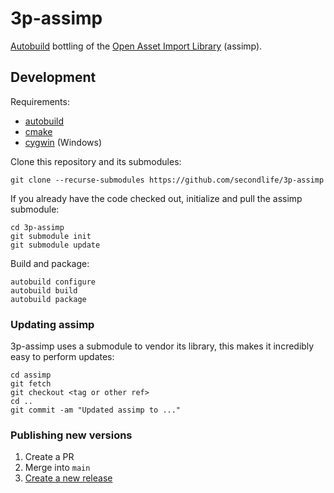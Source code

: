 # 3p-assimp

[Autobuild][autobuild] bottling of the [Open Asset Import Library][assimp]
(assimp).

## Development

Requirements:
- [autobuild][]
- [cmake][]
- [cygwin][] (Windows)

Clone this repository and its submodules:
```
git clone --recurse-submodules https://github.com/secondlife/3p-assimp
```

If you already have the code checked out, initialize and pull the assimp submodule:
```
cd 3p-assimp
git submodule init
git submodule update
```

Build and package:
```
autobuild configure
autobuild build
autobuild package
```

### Updating assimp

3p-assimp uses a submodule to vendor its library, this makes it incredibly easy
to perform updates:

```
cd assimp
git fetch
git checkout <tag or other ref>
cd ..
git commit -am "Updated assimp to ..."
```

### Publishing new versions

1. Create a PR
2. Merge into `main`
3. [Create a new release](https://github.com/secondlife/3p-assimp/releases)

[assimp]: https://github.com/assimp/assimp
[autobuild]: https://github.com/secondlife/autobuild
[cmake]: https://cmake.org/
[cygwin]: https://www.cygwin.com/
